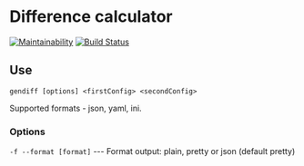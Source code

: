 # Difference calculator
[![Maintainability](https://api.codeclimate.com/v1/badges/f2e328122369de775267/maintainability)](https://codeclimate.com/github/cognitive-cake/project-lvl2-s269/maintainability) [![Build Status](https://travis-ci.org/cognitive-cake/project-lvl2-s269.svg?branch=master)](https://travis-ci.org/cognitive-cake/project-lvl2-s269)

## Use

`gendiff [options] <firstConfig> <secondConfig>`

Supported formats - json, yaml, ini.

### Options

`-f --format [format]`  ---  Format output: plain, pretty or json (default pretty)
